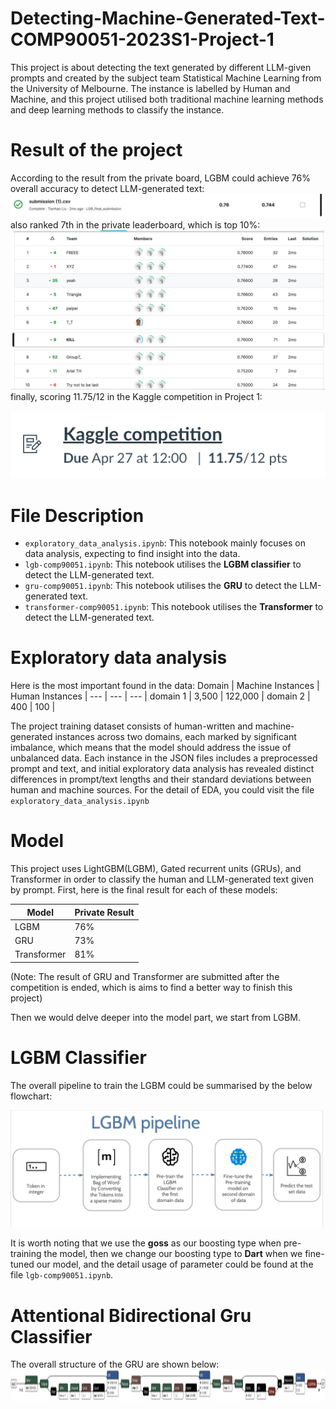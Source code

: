 # Detecting-Machine-Generated-Text-COMP90051-2023S1-Project-1
This project is about detecting the text generated by different LLM-given prompts and created by the subject team Statistical Machine Learning from the University of Melbourne. The instance is labelled by Human and Machine, and this project utilised both traditional machine learning methods and deep learning methods to classify the instance.

# Result of the project
According to the result from the private board, LGBM could achieve 76% overall accuracy to detect LLM-generated text:
![private and public result](graph/lgb_accuracy.png)
also ranked 7th in the private leaderboard, which is top 10%:
![private and public result](graph/kaggle_rank.png)
finally, scoring 11.75/12 in the Kaggle competition in Project 1:

![private and public result](graph/score.png)

# File Description
* `exploratory_data_analysis.ipynb`: This notebook mainly focuses on data analysis, expecting to find insight into the data.
* `lgb-comp90051.ipynb`: This notebook utilises the **LGBM classifier** to detect the LLM-generated text.
* `gru-comp90051.ipynb`: This notebook utilises the **GRU** to detect the LLM-generated text.
* `transformer-comp90051.ipynb`: This notebook utilises the **Transformer** to detect the LLM-generated text.

# Exploratory data analysis
Here is the most important found in the data:
Domain   | Machine Instances | Human Instances |
--- | --- | --- |
domain 1 | 3,500 | 122,000 | 
domain 2 | 400 | 100 | 

The project training dataset consists of human-written and machine-generated instances across two domains, each marked by significant imbalance, which means that the model should address the issue of unbalanced data. Each instance in the JSON files includes a preprocessed prompt and text, and initial exploratory data analysis has revealed distinct differences in prompt/text lengths and their standard deviations between human and machine sources. For the detail of EDA, you could visit the file `exploratory_data_analysis.ipynb`
# Model
This project uses LightGBM(LGBM), Gated recurrent units (GRUs), and Transformer in order to classify the human and LLM-generated text given by prompt. First, here is the final result for each of these models:

Model   | Private Result |
--- | --- |
LGBM | 76% |
GRU | 73% |
Transformer | 81% |

(Note: The result of GRU and Transformer are submitted after the competition is ended, which is aims to find a better way to finish this project)

Then we would delve deeper into the model part, we start from LGBM.

# LGBM Classifier
The overall pipeline to train the LGBM could be summarised by the below flowchart:

<img src='graph/lgb_pipeline.png' width='500'>

It is worth noting that we use the **goss** as our boosting type when pre-training the model, then we change our boosting type to **Dart** when we fine-tuned our model, and the detail usage of parameter could be found at the file `lgb-comp90051.ipynb`.

# Attentional Bidirectional Gru Classifier
The overall structure of the GRU are shown below:
<img src='graph/gru_structure.png' width='1000' height ='50'>

